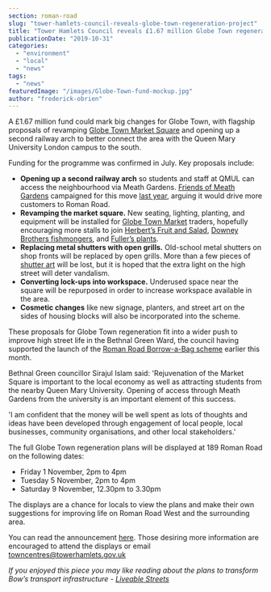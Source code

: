 ```yaml
---
section: roman-road
slug: "tower-hamlets-council-reveals-globe-town-regeneration-project"
title: "Tower Hamlets Council reveals £1.67 million Globe Town regeneration project"
publicationDate: "2019-10-31"
categories: 
  - "environment"
  - "local"
  - "news"
tags: 
  - "news"
featuredImage: "/images/Globe-Town-fund-mockup.jpg"
author: "frederick-obrien"
---
```


A £1.67 million fund could mark big changes for Globe Town, with flagship proposals of revamping [Globe Town Market Square](https://romanroadlondon.com/rediscovering-globe-town-market-square/) and opening up a second railway arch to better connect the area with the Queen Mary University London campus to the south.

Funding for the programme was confirmed in July. Key proposals include: 

- **Opening up a second railway arch** so students and staff at QMUL can access the neighbourhood via Meath Gardens. [Friends of Meath Gardens](https://romanroadlondon.com/friends-meath-gardens-mile-end/) campaigned for this move [last year](https://romanroadlondon.com/friends-meath-gardens-underpass-petition/), arguing it would drive more customers to Roman Road.
- **Revamping the market square.** New seating, lighting, planting, and equipment will be installed for [Globe Town Market](https://romanroadlondon.com/globe-town-market/) traders, hopefully encouraging more stalls to join [Herbert’s Fruit and Salad](https://romanroadlondon.com/herberts-fruit-and-salad-globe-town/), [Downey Brothers fishmongers](https://romanroadlondon.com/downey-brother-fishmonger-globe-town-market-roman-road/), and [Fuller’s plants](https://romanroadlondon.com/plant-stall-globe-town-market-square/). 
- **Replacing metal shutters with open grills.** Old-school metal shutters on shop fronts will be replaced by open grills. More than a few pieces of [shutter art](https://romanroadlondon.com/shop-shutter-art-gallery/) will be lost, but it is hoped that the extra light on the high street will deter vandalism.  
- **Converting lock-ups into workspace.** Underused space near the square will be repurposed in order to increase workspace available in the area.  
- **Cosmetic changes** like new signage, planters, and street art on the sides of housing blocks will also be incorporated into the scheme.

These proposals for Globe Town regeneration fit into a wider push to improve high street life in the Bethnal Green Ward, the council having supported the launch of the [Roman Road Borrow-a-Bag scheme](https://romanroadlondon.com/roman-road-to-launch-borrow-a-bag-scheme/) earlier this month. 

Bethnal Green councillor Sirajul Islam said: 'Rejuvenation of the Market Square is important to the local economy as well as attracting students from the nearby Queen Mary University. Opening of access through Meath Gardens from the university is an important element of this success.

'I am confident that the money will be well spent as lots of thoughts and ideas have been developed through engagement of local people, local businesses, community organisations, and other local stakeholders.'

The full Globe Town regeneration plans will be displayed at 189 Roman Road on the following dates:

- Friday 1 November, 2pm to 4pm
- Tuesday 5 November, 2pm to 4pm
- Saturday 9 November, 12.30pm to 3.30pm

The displays are a chance for locals to view the plans and make their own suggestions for improving life on Roman Road West and the surrounding area. 

You can read the announcement [here](https://www.towerhamlets.gov.uk/lgnl/council_and_democracy/consultations/Globe_Town_and_Roman_Road_West_consultation.aspx). Those desiring more information are encouraged to attend the displays or email [towncentres@towerhamlets.gov.uk](mailto:TownCentres@towerhamlets.gov.uk) 

_If you enjoyed this piece you may like reading about the plans to transform Bow’s transport infrastructure - [Liveable Streets](https://romanroadlondon.com/tfl-plans-3-million-transformation-bow-roman-road/)_
